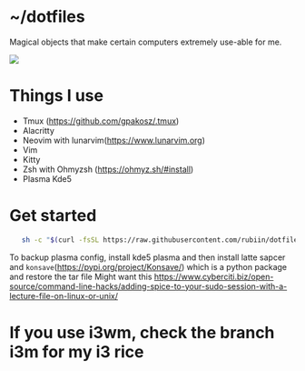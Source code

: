 # ~/dotfiles

Magical objects that make certain computers extremely use-able for me.



![](https://c.tenor.com/5ibxr0zb3HcAAAAC/tenor.gif)

# Things I use 
* Tmux (https://github.com/gpakosz/.tmux)
* Alacritty
* Neovim with lunarvim(https://www.lunarvim.org)
* Vim
* Kitty
* Zsh with Ohmyzsh (https://ohmyz.sh/#install)
* Plasma Kde5

# Get started
 ```bash
  	sh -c "$(curl -fsSL https://raw.githubusercontent.com/rubiin/dotfiles/master/dot_bin/executable_install-all.sh)"
```


To backup plasma config, install kde5 plasma and then install latte sapcer and `konsave`(https://pypi.org/project/Konsave/) which is a python package and restore the tar file 
Might want this https://www.cyberciti.biz/open-source/command-line-hacks/adding-spice-to-your-sudo-session-with-a-lecture-file-on-linux-or-unix/

# If you use i3wm, check the branch i3m for my i3 rice
